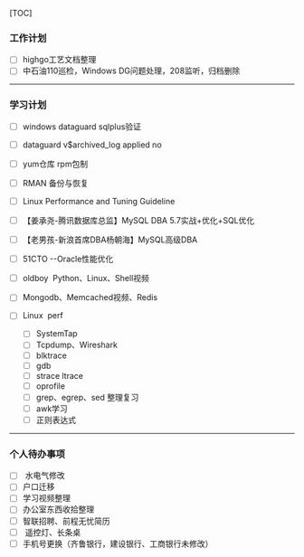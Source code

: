 

[TOC]

### 工作计划

- [ ] highgo工艺文档整理
- [ ] 中石油110巡检，Windows DG问题处理，208监听，归档删除

------

  

  ### 学习计划

- [ ] windows dataguard sqlplus验证

- [ ] dataguard v$archived_log  applied no

- [ ] yum仓库 rpm包制

- [ ] RMAN 备份与恢复

- [ ] Linux Performance and Tuning Guideline

- [ ] 【姜承尧-腾讯数据库总监】MySQL DBA 5.7实战+优化+SQL优化

- [ ] 【老男孩-新浪首席DBA杨朝海】MySQL高级DBA

- [ ] 51CTO --Oracle性能优化

- [ ] oldboy  Python、Linux、Shell视频

- [ ] Mongodb、Memcached视频、Redis

- [ ] Linux  perf
  - [ ] SystemTap
  - [ ] Tcpdump、Wireshark
  - [ ] blktrace
  - [ ] gdb
  - [ ] strace ltrace 
  - [ ] oprofile
  - [ ] grep、egrep、sed 整理复习
  - [ ] awk学习
  - [ ] 正则表达式

------

### 个人待办事项

- [ ]  水电气修改
- [ ] 户口迁移
- [ ] 学习视频整理
- [ ] 办公室东西收拾整理
- [ ] 智联招聘、前程无忧简历
- [ ]  遥控灯、长条桌
- [ ] 手机号更换（齐鲁银行，建设银行、工商银行未修改）
